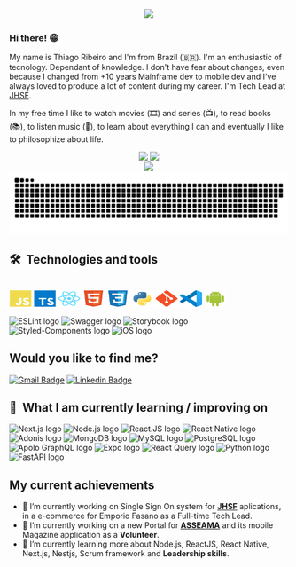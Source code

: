 <!-- ![trophy](https://github-profile-trophy.vercel.app/?username=thiagosrib&theme=tokyonight&title=Commits,Repositories,Followers) -->
<div align="center">
 <img src="https://github-profile-trophy.vercel.app/?username=thiagosrib&theme=tokyonight&rank=SSS,SS,S,AAA,AA,A,B,C&margin-w=15&margin-h=15&no-bg=true&column=3" />
</div>

### Hi there! 😁

My name is Thiago Ribeiro and I'm from Brazil (🇧🇷). I'm an enthusiastic of tecnology. Dependant of knowledge. I don't have fear about changes, even because I changed from +10 years Mainframe dev to mobile dev and I've always loved to produce a lot of content during my career. I'm Tech Lead at [JHSF](https://jhsf.com.br/).

In my free time I like to watch movies (🎞️) and series (📺), to read books (📚), to listen music (🎵), to learn about everything I can and eventually I like to philosophize about life.

 <div align="center">
  <a href="https://github.com/thiagosrib">
   <img height="180em" src="https://github-readme-stats.vercel.app/api?username=thiagosrib&show_icons=true&theme=tokyonight&include_all_commits=true&count_private=true&hide=stars"/>
   <img height="180em" src="https://github-readme-stats.vercel.app/api/top-langs/?username=thiagosrib&layout=compact&langs_count=10&theme=tokyonight"/>
  </a>
 </div>

<div align="center">
 <img src="https://github-readme-streak-stats.herokuapp.com?user=thiagosrib&theme=tokyonight" />
<!--  <img src="https://github-readme-streak-stats.herokuapp.com?user=thiagosrib&theme=tokyonight&mode=weekly" /> -->
</div>

<div align="center">
 <img src="https://github.com/thiagosrib/thiagosrib/blob/output/github-contribution-grid-snake.svg" />
</div>

## 🛠  Technologies and tools

<a name="tech_tools"></a>
 
<div style="display: inline_block"><br>
 <img align="center" alt="Javascript" height="30" width="40" src="https://raw.githubusercontent.com/devicons/devicon/master/icons/javascript/javascript-plain.svg">
 <img align="center" alt="Typescript" height="30" width="40" src="https://raw.githubusercontent.com/devicons/devicon/master/icons/typescript/typescript-plain.svg">
 <img align="center" alt="ReactJS" height="30" width="40" src="https://raw.githubusercontent.com/devicons/devicon/master/icons/react/react-original.svg">
 <img align="center" alt="HTML" height="30" width="40" src="https://raw.githubusercontent.com/devicons/devicon/master/icons/html5/html5-original.svg">
 <img align="center" alt="CSS" height="30" width="40" src="https://raw.githubusercontent.com/devicons/devicon/master/icons/css3/css3-original.svg">
 <img align="center" alt="Python" height="30" width="40" src="https://raw.githubusercontent.com/devicons/devicon/master/icons/python/python-original.svg">
 <img align="center" alt="GitHub" height="30" width="40" src="https://raw.githubusercontent.com/devicons/devicon/master/icons/git/git-original.svg">
 <img align="center" alt="VSCode" height="30" width="40" src="https://raw.githubusercontent.com/devicons/devicon/master/icons/vscode/vscode-original.svg">
 <img align="center" alt="Android" height="30" width="40" src="https://raw.githubusercontent.com/devicons/devicon/master/icons/android/android-original.svg">
<!--  <img align="center" alt="Apolo" height="30" width="40" src="https://raw.githubusercontent.com/devicons/devicon/master/icons/android/apolo-graphql-original.svg">
 <img align="center" alt="FastAPI" height="30" width="40" src="https://raw.githubusercontent.com/devicons/devicon/master/icons/android/fastapi-original.svg">
 <img align="center" alt="Android" height="30" width="40" src="https://raw.githubusercontent.com/devicons/devicon/master/icons/android/android-original.svg"> -->
</div>

<div style="display: inline_block"><br>
 <img src="https://img.shields.io/badge/ESLint-282C34?logo=eslint&logoColor=4B32C3" alt="ESLint logo" title="ESLint" height="25" />
 <img src="https://img.shields.io/badge/swagger-282C34?logo=swagger&logoColor=63db2a" alt="Swagger logo" title="Swagger" height="25" />
 <img src="https://img.shields.io/badge/storybook-282C34?logo=storybook&logoColor=e54e8d" alt="Storybook logo" title="Storybook" height="25" />
 <img src="https://img.shields.io/badge/Styled%20Components-282C34?logo=styled-components&logoColor=ffffff" alt="Styled-Components logo" title="Styled Components" height="25" />
 <img src="https://img.shields.io/badge/iOS-282C34?logo=ios&logoColor=ffffff" alt="iOS logo" title="iOS" height="25" />
</div>

## Would you like to find me?

[![Gmail Badge](https://img.shields.io/badge/-thiago.srib@gmail.com-c14438?style=flat-square&logo=Gmail&logoColor=white&link=mailto:thiago.srib@gmail.com)](mailto:thiago.srib@gmail.com)
[![Linkedin Badge](https://img.shields.io/badge/-Thiago%20Ribeiro-blue?style=flat-square&logo=Linkedin&logoColor=white&link=https://www.linkedin.com/in/thiago-s-ribeiro/)](https://www.linkedin.com/in/thiago-s-ribeiro/)
<!--  <div> -->
<!--   <a href = "mailto:thiago.srib@gmail.com"><img src="https://img.shields.io/badge/-Gmail-%23333?style=for-the-badge&logo=gmail&logoColor=white" target="_blank"></a>
  <a href="https://www.linkedin.com/in/thiago-ribeiro-1279234a/" target="_blank"><img src="https://img.shields.io/badge/-LinkedIn-%230077B5?style=for-the-badge&logo=linkedin&logoColor=white" target="_blank"></a>  -->
<!--   </div> -->

<a name="learning-now"></a>

## 📖  What I am currently learning / improving on

<div style="display: inline_block">
 <img src="https://img.shields.io/badge/Next-282C34?logo=next.js&logoColor=white" alt="Next.js logo" title="Next.js" height="25" />
 <img src="https://img.shields.io/badge/Node.js-282C34?logo=node.js&logoColor=339933" alt="Node.js logo" title="Node.js" height="25" />
 <img src="https://img.shields.io/badge/React.JS-282C34?logo=react&logoColor=06bcee" alt="React.JS logo" title="React.JS" height="25" />
 <img src="https://img.shields.io/badge/React%20Native-282C34?logo=react&logoColor=06bcee" alt="React Native logo" title="React Native" height="25" />
 <img src="https://img.shields.io/badge/Adonis-282C34?logo=adonisjs&logoColor=FFFFFF" alt="Adonis logo" title="Adonis" height="25" />
 <img src="https://img.shields.io/badge/MongoDB-%234ea94b.svg?logo=mongodb&logoColor=white" alt="MongoDB logo" title="MongoDB" height="25" />
 <img src="https://img.shields.io/badge/mysql-%2300f.svg?style=for-the-badge&logo=mysql&logoColor=white" alt="MySQL logo" title="MySQL" height="25" />
 <img src="https://img.shields.io/badge/postgres-%23316192.svg?logo=postgresql&logoColor=white" alt="PostgreSQL logo" title="PostgreSQL" height="25" />
 <img src="https://img.shields.io/badge/-ApolloGraphQL-282C34?logo=apollo-graphql" alt="Apolo GraphQL logo" title="Apolo" height="25" />
 <img src="https://img.shields.io/badge/expo-282C34?logo=expo&logoColor=#D04A37" alt="Expo logo" title="Expo" height="25" />
 <img src="https://img.shields.io/badge/-React%20Query-282C34?logo=react%20query&logoColor=white" alt="React Query logo" title="React Query" height="25" />
 
 <img src="https://img.shields.io/badge/python-282C34?logo=python&logoColor=ffdd54" alt="Python logo" title="Python" height="25" />
 <img src="https://img.shields.io/badge/FastAPI-282C34?logo=fastapi" alt="FastAPI logo" title="FastAPI" height="25" />
<!--  <img src="https://img.shields.io/badge/Ionic-282C34?logo=ionic&logoColor=4a8bfc" alt="Ionic logo" title="Ionic" height="25" /> -->
</div>

## My current achievements

<!-- - ⚡ I'm doing **#GoStack** course by Rocketseat -->
- 🔭 I’m currently working on Single Sign On system for **[JHSF](https://www.jhsf.com.br)** aplications, in a e-commerce for Emporio Fasano as a Full-time Tech Lead.
- 🔭 I’m currently working on a new Portal for **[ASSEAMA](https://www.asseama.org.br)** and its mobile Magazine application as a **Volunteer**.
- 🌱 I’m currently learning more about Node.js, ReactJS, React Native, Next.js, Nestjs, Scrum framework and **Leadership skills**.

<!--
**thiagosrib/thiagosrib** is a ✨ _special_ ✨ repository because its `README.md` (this file) appears on your GitHub profile.

Here are some ideas to get you started:

- 🔭 I’m currently working on ...
- 🌱 I’m currently learning ...
- 👯 I’m looking to collaborate on ...
- 🤔 I’m looking for help with ...
- 💬 Ask me about ...
- 📫 How to reach me: ...
- 😄 Pronouns: ...
- ⚡ Fun fact: ...
-->
